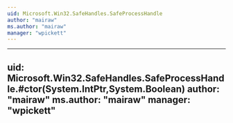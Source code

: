 ```yaml
---
uid: Microsoft.Win32.SafeHandles.SafeProcessHandle
author: "mairaw"
ms.author: "mairaw"
manager: "wpickett"
---
```


---
uid: Microsoft.Win32.SafeHandles.SafeProcessHandle.#ctor(System.IntPtr,System.Boolean)
author: "mairaw"
ms.author: "mairaw"
manager: "wpickett"
---
